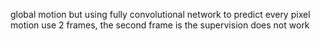 global motion but using fully convolutional network to predict every pixel motion
use 2 frames, the second frame is the supervision
does not work


